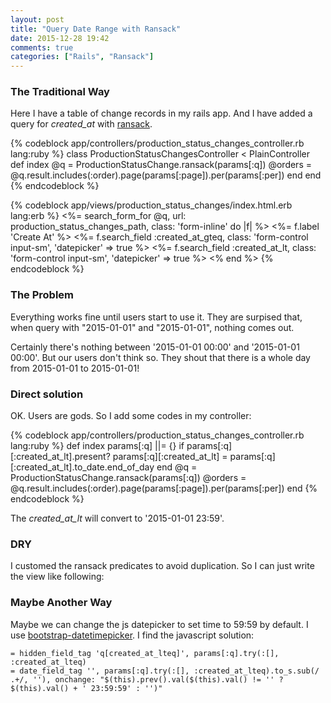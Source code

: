 ```yaml
---
layout: post
title: "Query Date Range with Ransack"
date: 2015-12-28 19:42
comments: true
categories: ["Rails", "Ransack"]
---
```


### The Traditional Way
Here I have a table of change records in my rails app.
And I have added a query for *created_at* with [ransack](https://github.com/activerecord-hackery/ransack).


{% codeblock app/controllers/production_status_changes_controller.rb lang:ruby %}
class ProductionStatusChangesController < PlainController
  def index
    @q = ProductionStatusChange.ransack(params[:q])
    @orders = @q.result.includes(:order).page(params[:page]).per(params[:per])
  end
end
{% endcodeblock %}

{% codeblock app/views/production_status_changes/index.html.erb lang:erb %}
<%= search_form_for @q, url: production_status_changes_path, class: 'form-inline' do |f| %>
  <%=  f.label 'Create At' %>
  <%= f.search_field :created_at_gteq, class: 'form-control input-sm', 'datepicker' => true %>
  <%= f.search_field :created_at_lt, class: 'form-control input-sm', 'datepicker' => true %>
<% end %>
{% endcodeblock %}

### The Problem
Everything works fine until users start to use it.
They are surpised that, when query with "2015-01-01" and "2015-01-01", nothing comes out.

Certainly there's nothing between '2015-01-01 00:00' and '2015-01-01 00:00'.
But our users don't think so. They shout that there is a whole day from 2015-01-01 to 2015-01-01!

### Direct solution
OK. Users are gods.
So I add some codes in my controller:

{% codeblock app/controllers/production_status_changes_controller.rb lang:ruby %}
def index
  params[:q] ||= {}
  if params[:q][:created_at_lt].present?
    params[:q][:created_at_lt] = params[:q][:created_at_lt].to_date.end_of_day
  end
  @q = ProductionStatusChange.ransack(params[:q])
  @orders = @q.result.includes(:order).page(params[:page]).per(params[:per])
end
{% endcodeblock %}

The *created_at_lt* will convert to '2015-01-01 23:59'.

### DRY
I customed the ransack predicates to avoid duplication.
So I can just write the view like following:

<script src="https://gist.github.com/lingceng/65c58512d9bbb50799c7.js"></script>

### Maybe Another Way
Maybe we can change the js datepicker to set time to 59:59 by default.
I use [bootstrap-datetimepicker](http://eonasdan.github.io/bootstrap-datetimepicker/).
I find the javascript solution:

    = hidden_field_tag 'q[created_at_lteq]', params[:q].try(:[], :created_at_lteq)
    = date_field_tag '', params[:q].try(:[], :created_at_lteq).to_s.sub(/ .+/, ''), onchange: "$(this).prev().val($(this).val() != '' ? $(this).val() + ' 23:59:59' : '')"

